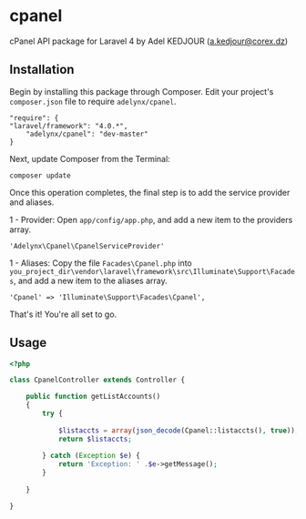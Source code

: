 cpanel
======

cPanel API package for Laravel 4 by Adel KEDJOUR (a.kedjour@corex.dz) 


## Installation

Begin by installing this package through Composer. Edit your project's `composer.json` file to require `adelynx/cpanel`.

    "require": {
  	"laravel/framework": "4.0.*",
		"adelynx/cpanel": "dev-master"
	}

Next, update Composer from the Terminal:

    composer update

Once this operation completes, the final step is to add the service provider and aliases. 

1 - Provider: Open `app/config/app.php`, and add a new item to the providers array.

    'Adelynx\Cpanel\CpanelServiceProvider'

1 - Aliases: Copy the file `Facades\Cpanel.php` into `you_project_dir\vendor\laravel\framework\src\Illuminate\Support\Facades`, and add a new item to the aliases array.

    'Cpanel' => 'Illuminate\Support\Facades\Cpanel',
	
That's it! You're all set to go.

## Usage

```php
<?php

class CpanelController extends Controller {

	public function getListAccounts()
	{        
        try {
		
			$listaccts = array(json_decode(Cpanel::listaccts(), true));
            return $listaccts;
			
        } catch (Exception $e) {
            return 'Exception: ' .$e->getMessage();
        }		
        
	}

}
```

